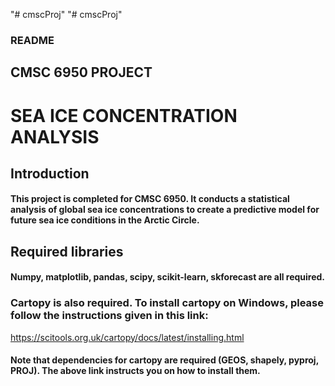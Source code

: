 "# cmscProj" 
"# cmscProj" 

### README
## CMSC 6950 PROJECT 
# SEA ICE CONCENTRATION ANALYSIS

## Introduction
#### This project is completed for CMSC 6950. It conducts a statistical analysis of global sea ice concentrations to create a predictive model for future sea ice conditions in the Arctic Circle.

## Required libraries

#### Numpy, matplotlib, pandas, scipy, scikit-learn, skforecast are all required.
### Cartopy is also required. To install cartopy on Windows, please follow the instructions given in this link:

https://scitools.org.uk/cartopy/docs/latest/installing.html

#### Note that dependencies for cartopy are required (GEOS, shapely, pyproj, PROJ). The above link instructs you on how to install them.
